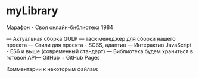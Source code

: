 # myLibrary
Марафон - Своя онлайн-библиотека 1984

— Актуальная сборка GULP — таск менеджер для сборки нашего проекта
— Стили для проекта - SCSS, адаптив
— Интерактив JavaScript  - ES6 и выше (современный стандарт)
— Библиотека будем храниться в готовой API— GitHub + GitHub Pages

Комментарии к некоторым файлам:
